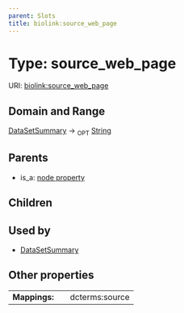 ```yaml
---
parent: Slots
title: biolink:source_web_page
---
```


# Type: source_web_page




URI: [biolink:source_web_page](https://w3id.org/biolink/vocab/source_web_page)

## Domain and Range

[DataSetSummary](DataSetSummary.md) ->  <sub>OPT</sub> [String](types/String.md)

## Parents

 *  is_a: [node property](node_property.md)

## Children


## Used by

 * [DataSetSummary](DataSetSummary.md)

## Other properties

|  |  |  |
| --- | --- | --- |
| **Mappings:** | | dcterms:source |

